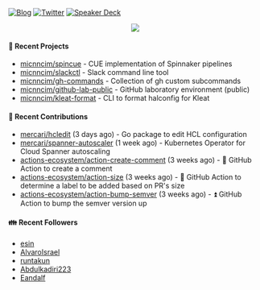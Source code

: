 [![Blog](https://img.shields.io/badge/Blog-0?style=flat-square&logo=gatsby&color=181717&logoColor=white)](https://micnncim.com)
[![Twitter](https://img.shields.io/badge/Twitter-0?style=flat-square&logo=twitter&color=1DA1F2&logoColor=white)](https://twitter.com/micnncim)
[![Speaker Deck](https://img.shields.io/badge/Speaker_Deck-0?style=flat-square&logo=speaker-deck&color=009287&logoColor=white)](https://speakerdeck.com/micnncim)

<p align="center">
<img src="https://github-readme-stats.vercel.app/api?username=micnncim&show_icons=true&count_private=true" />
</p>

#### 🍎 Recent Projects

- [micnncim/spincue](https://github.com/micnncim/spincue) - CUE implementation of Spinnaker pipelines
- [micnncim/slackctl](https://github.com/micnncim/slackctl) - Slack command line tool
- [micnncim/gh-commands](https://github.com/micnncim/gh-commands) - Collection of gh custom subcommands
- [micnncim/github-lab-public](https://github.com/micnncim/github-lab-public) - GitHub laboratory environment (public)
- [micnncim/kleat-format](https://github.com/micnncim/kleat-format) - CLI to format halconfig for Kleat

#### 🌱 Recent Contributions

- [mercari/hcledit](https://github.com/mercari/hcledit) (3 days ago) - Go package to edit HCL configuration
- [mercari/spanner-autoscaler](https://github.com/mercari/spanner-autoscaler) (1 week ago) - Kubernetes Operator for Cloud Spanner autoscaling
- [actions-ecosystem/action-create-comment](https://github.com/actions-ecosystem/action-create-comment) (3 weeks ago) - 💬 GitHub Action to create a comment
- [actions-ecosystem/action-size](https://github.com/actions-ecosystem/action-size) (3 weeks ago) - 📏 GitHub Action to determine a label to be added based on PR&#39;s size
- [actions-ecosystem/action-bump-semver](https://github.com/actions-ecosystem/action-bump-semver) (3 weeks ago) - ⏫ GitHub Action to bump the semver version up

#### 👪  Recent Followers

- [esin](https://github.com/esin)
- [AlvaroIsrael](https://github.com/AlvaroIsrael)
- [runtakun](https://github.com/runtakun)
- [Abdulkadiri223](https://github.com/Abdulkadiri223)
- [Eandalf](https://github.com/Eandalf)
